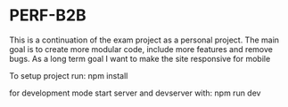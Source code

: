 # PERF-B2B
This is a continuation of the exam project as a personal project. The main goal is to create more modular code, include more features and remove bugs. As a long term goal I want to make the site responsive for mobile

To setup project run:
npm install

for development mode start server and devserver with:
npm run dev 
